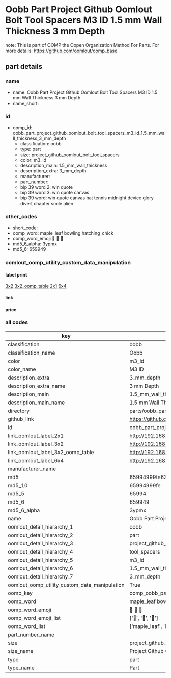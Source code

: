 # Oobb Part Project Github Oomlout Bolt Tool Spacers M3 ID 1.5 mm Wall Thickness 3 mm Depth  

note: This is part of OOMP the Oopen Organization Method For Parts. For more details: https://github.com/oomlout/oomp_base

##  part details
  







### name
* name: Oobb Part Project Github Oomlout Bolt Tool Spacers M3 ID 1.5 mm Wall Thickness 3 mm Depth
* name_short: 
### id
* oomp_id: oobb_part_project_github_oomlout_bolt_tool_spacers_m3_id_1.5_mm_wall_thickness_3_mm_depth
  * classification: oobb
  * type: part
  * size: project_github_oomlout_bolt_tool_spacers
  * color: m3_id
  * description_main: 1.5_mm_wall_thickness
  * description_extra: 3_mm_depth
  * manufacturer: 
  * part_number: 
  * bip 39 word 2: win quote
  * bip 39 word 3: win quote canvas
  * bip 39 word: win quote canvas hat tennis midnight device glory divert chapter smile alien

### other_codes
* short_code: 
* oomp_word: maple_leaf bowling hatching_chick
* oomp_word_emoji :maple_leaf: :bowling: :hatching_chick:
* md5_6_alpha: 3ypmx
* md5_6: 659949






### oomlout_oomp_utility_custom_data_manipulation
#### label print
[3x2](http://192.168.1.245:1112/?label=oomp%203ypmx)
[3x2_oomp_table](http://192.168.1.108:1112/?label=oomp%203ypmx)
[2x1](http://192.168.1.242:1112/?label=oomp%203ypmx)
[6x4](http://192.168.1.55:1112/?label=oomp%203ypmx)    

#### link

                              

#### price







### all codes 
| key | value |  
| --- | --- |  
| classification | oobb |  
| classification_name | Oobb |  
| color | m3_id |  
| color_name | M3 ID |  
| description_extra | 3_mm_depth |  
| description_extra_name | 3 mm Depth |  
| description_main | 1.5_mm_wall_thickness |  
| description_main_name | 1.5 mm Wall Thickness |  
| directory | parts/oobb_part_project_github_oomlout_bolt_tool_spacers_m3_id_1.5_mm_wall_thickness_3_mm_depth |  
| github_link | https://github.com/oomlout/oomlout_oomp_part_src/tree/main/parts/oobb_part_project_github_oomlout_bolt_tool_spacers_m3_id_1.5_mm_wall_thickness_3_mm_depth |  
| id | oobb_part_project_github_oomlout_bolt_tool_spacers_m3_id_1.5_mm_wall_thickness_3_mm_depth |  
| link_oomlout_label_2x1 | http://192.168.1.242:1112/?label=oomp%203ypmx |  
| link_oomlout_label_3x2 | http://192.168.1.245:1112/?label=oomp%203ypmx |  
| link_oomlout_label_3x2_oomp_table | http://192.168.1.108:1112/?label=oomp%203ypmx |  
| link_oomlout_label_6x4 | http://192.168.1.55:1112/?label=oomp%203ypmx |  
| manufacturer_name |  |  
| md5 | 65994999fe63879631ef9698436c07da |  
| md5_10 | 65994999fe |  
| md5_5 | 65994 |  
| md5_6 | 659949 |  
| md5_6_alpha | 3ypmx |  
| name | Oobb Part Project Github Oomlout Bolt Tool Spacers M3 ID 1.5 mm Wall Thickness 3 mm Depth |  
| oomlout_detail_hierarchy_1 | oobb |  
| oomlout_detail_hierarchy_2 | part |  
| oomlout_detail_hierarchy_3 | project_github_bolt |  
| oomlout_detail_hierarchy_4 | tool_spacers |  
| oomlout_detail_hierarchy_5 | m3_id |  
| oomlout_detail_hierarchy_6 | 1.5_mm_wall_thickness |  
| oomlout_detail_hierarchy_7 | 3_mm_depth |  
| oomlout_oomp_utility_custom_data_manipulation | True |  
| oomp_key | oomp_oobb_part_project_github_oomlout_bolt_tool_spacers_m3_id_1.5_mm_wall_thickness_3_mm_depth |  
| oomp_word | maple_leaf bowling hatching_chick |  
| oomp_word_emoji | :maple_leaf: :bowling: :hatching_chick: |  
| oomp_word_emoji_list | [':maple_leaf:', ':bowling:', ':hatching_chick:'] |  
| oomp_word_list | ['maple_leaf', 'bowling', 'hatching_chick'] |  
| part_number_name |  |  
| size | project_github_oomlout_bolt_tool_spacers |  
| size_name | Project Github Oomlout Bolt Tool Spacers |  
| type | part |  
| type_name | Part |  

